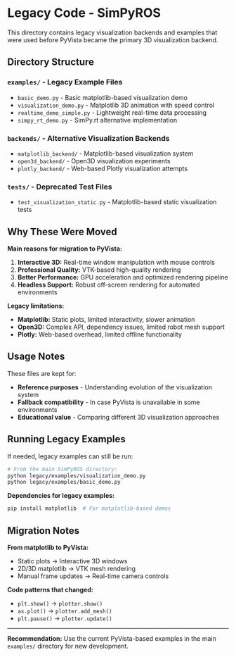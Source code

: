 # Legacy Code - SimPyROS

This directory contains legacy visualization backends and examples that were used before PyVista became the primary 3D visualization backend.

## Directory Structure

### `examples/` - Legacy Example Files
- `basic_demo.py` - Basic matplotlib-based visualization demo
- `visualization_demo.py` - Matplotlib 3D animation with speed control
- `realtime_demo_simple.py` - Lightweight real-time data processing
- `simpy_rt_demo.py` - SimPy.rt alternative implementation

### `backends/` - Alternative Visualization Backends
- `matplotlib_backend/` - Matplotlib-based visualization system
- `open3d_backend/` - Open3D visualization experiments  
- `plotly_backend/` - Web-based Plotly visualization attempts

### `tests/` - Deprecated Test Files
- `test_visualization_static.py` - Matplotlib-based static visualization tests

## Why These Were Moved

**Main reasons for migration to PyVista:**
1. **Interactive 3D:** Real-time window manipulation with mouse controls
2. **Professional Quality:** VTK-based high-quality rendering
3. **Better Performance:** GPU acceleration and optimized rendering pipeline
4. **Headless Support:** Robust off-screen rendering for automated environments

**Legacy limitations:**
- **Matplotlib:** Static plots, limited interactivity, slower animation
- **Open3D:** Complex API, dependency issues, limited robot mesh support
- **Plotly:** Web-based overhead, limited offline functionality

## Usage Notes

These files are kept for:
- **Reference purposes** - Understanding evolution of the visualization system
- **Fallback compatibility** - In case PyVista is unavailable in some environments
- **Educational value** - Comparing different 3D visualization approaches

## Running Legacy Examples

If needed, legacy examples can still be run:

```bash
# From the main SimPyROS directory:
python legacy/examples/visualization_demo.py
python legacy/examples/basic_demo.py
```

**Dependencies for legacy examples:**
```bash
pip install matplotlib  # For matplotlib-based demos
```

## Migration Notes

**From matplotlib to PyVista:**
- Static plots → Interactive 3D windows
- 2D/3D matplotlib → VTK mesh rendering
- Manual frame updates → Real-time camera controls

**Code patterns that changed:**
- `plt.show()` → `plotter.show()`
- `ax.plot()` → `plotter.add_mesh()`
- `plt.pause()` → `plotter.update()`

---

**Recommendation:** Use the current PyVista-based examples in the main `examples/` directory for new development.